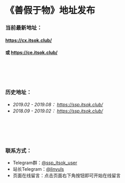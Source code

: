 # 《善假于物》地址发布
### 当前最新地址：
#### https://cx.itsok.club/
#### 或 https://ce.itsok.club/
# 　
### 历史地址：
- *2019.02 - 2019.08： https://ssp.itsok.club/*
- *2018.09 - 2019.02： https://ssp.itsok.club/*
# 　
### 联系方式：
* Telegram群：[@ssp_itsok_user](https://t.me/ssp_itsok_user "@ssp_itsok_user")
* 站长Telegram：[@linyuls](https://t.me/linyuls "@linyuls")
* 页面在线留言：点击页面右下角按钮即可开始在线留言
